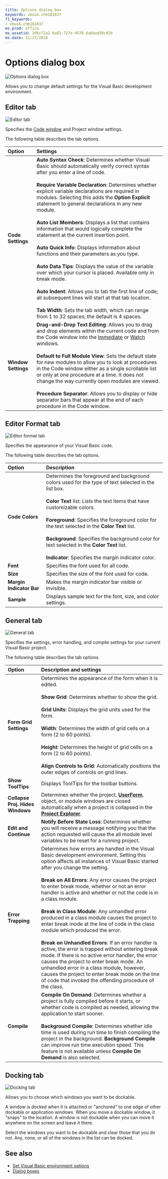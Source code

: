 ```yaml
---
title: Options dialog box
keywords: vbui6.chm181037
f1_keywords:
- vbui6.chm181037
ms.prod: office
ms.assetid: 2d6c72a2-ba81-727e-4578-dabbad50c92b
ms.date: 11/27/2018
---
```



# Options dialog box

![Options dialog box](../../../images/opdlvbe_ZA01201635.gif)

Allows you to change default settings for the Visual Basic development environment.

## Editor tab

![Editor tab](../../../images/formatop_ZA01201609.gif)

Specifies the [Code window](code-window.md) and Project window settings.

The following table describes the tab options.

|Option|Settings|
|:-----|:-------|
|**Code Settings**|**Auto Syntax Check**: Determines whether Visual Basic should automatically verify correct syntax after you enter a line of code.<br/><br/>**Require Variable Declaration**: Determines whether explicit variable declarations are required in modules. Selecting this adds the **Option Explicit** statement to general declarations in any new module.<br/><br/>**Auto List Members**: Displays a list that contains information that would logically complete the statement at the current insertion point.<br/><br/>**Auto Quick Info**: Displays information about functions and their parameters as you type.<br/><br/>**Auto Data Tips**: Displays the value of the variable over which your cursor is placed. Available only in break mode.<br/><br/>**Auto Indent**: Allows you to tab the first line of code; all subsequent lines will start at that tab location.<br/><br/>**Tab Width**: Sets the tab width, which can range from 1 to 32 spaces; the default is 4 spaces.|
|**Window Settings**|**Drag-and-Drop Text Editing**: Allows you to drag and drop elements within the current code and from the Code window into the [Immediate](immediate-window.md) or [Watch](watch-window.md) windows.<br/><br/>**Default to Full Module View**: Sets the default state for new modules to allow you to look at procedures in the Code window either as a single scrollable list or only at one procedure at a time. It does not change the way currently open modules are viewed.<br/><br/>**Procedure Separator**: Allows you to display or hide separator bars that appear at the end of each procedure in the Code window.|
    
## Editor Format tab

![Editor format tab](../../../images/edformop_ZA01201601.gif)

Specifies the appearance of your Visual Basic code.

The following table describes the tab options.

|Option|Description|
|:-----|:----------|
|**Code Colors**|Determines the foreground and background colors used for the type of text selected in the list box.<br/><br/>**Color Text** list: Lists the text items that have customizable colors.<br/><br/>**Foreground**: Specifies the foreground color for the text selected in the **Color Text** list.<br/><br/>**Background**: Specifies the background color for text selected in the **Color Text** list.<br/><br/>**Indicator**: Specifies the margin indicator color.|  
|**Font**|Specifies the font used for all code.|
|**Size**|Specifies the size of the font used for code.|
|**Margin Indicator Bar**|Makes the margin indicator bar visible or invisible.|
|**Sample**|Displays sample text for the font, size, and color settings.|

## General tab

![General tab](../../../images/genlop_ZA01201611.gif)

Specifies the settings, error handling, and compile settings for your current Visual Basic project.

The following table describes the tab options.

|Option|Description and settings|
|:-----|:-----------------------|
|**Form Grid Settings**|Determines the appearance of the form when it is edited.<br/><br/>**Show Grid**: Determines whether to show the grid.<br/><br/>**Grid Units**: Displays the grid units used for the form.<br/><br/>**Width**: Determines the width of grid cells on a form (2 to 60 points).<br/><br/>**Height**: Determines the height of grid cells on a form (2 to 60 points).<br/><br/>**Align Controls to Grid**: Automatically positions the outer edges of controls on grid lines.|
|**Show ToolTips**|Displays ToolTips for the toolbar buttons.|
|**Collapse Proj. Hides Windows**|Determines whether the project, **[UserForm](userform-window.md)**, object, or module windows are closed automatically when a project is collapsed in the **[Project Explorer](project-explorer.md)**.|
|**Edit and Continue**|**Notify Before State Loss**: Determines whether you will receive a message notifying you that the action requested will cause the all module level variables to be reset for a running project.|
|**Error Trapping**|Determines how errors are handled in the Visual Basic development environment. Setting this option affects all instances of Visual Basic started after you change the setting.<br/><br/>**Break on All Errors**: Any error causes the project to enter break mode, whether or not an error handler is active and whether or not the code is in a class module.<br/><br/>**Break in Class Module**: Any unhandled error produced in a class module causes the project to enter break mode at the line of code in the class module which produced the error.<br/><br/>**Break on Unhandled Errors**: If an error handler is active, the error is trapped without entering break mode. If there is no active error handler, the error causes the project to enter break mode. An unhandled error in a class module, however, causes the project to enter break mode on the line of code that invoked the offending procedure of the class.|
|**Compile**|**Compile On Demand**: Determines whether a project is fully compiled before it starts, or whether code is compiled as needed, allowing the application to start sooner.<br/><br/>**Background Compile**: Determines whether idle time is used during run time to finish compiling the project in the background. **Background Compile** can improve run time execution speed. This feature is not available unless **Compile On Demand** is also selected.|
    

## Docking tab

![Docking tab](../../../images/dcktabva_ZA01201597.gif)

Allows you to choose which windows you want to be dockable. 

A window is docked when it is attached or "anchored" to one edge of other dockable or application windows. When you move a dockable window, it "snaps" to the location. A window is not dockable when you can move it anywhere on the screen and leave it there.

Select the windows you want to be dockable and clear those that you do not. Any, none, or all of the windows in the list can be docked. 

## See also

- [Set Visual Basic environment options](../../how-to/set-visual-basic-environment-options.md)
- [Dialog boxes](../dialog-boxes.md)